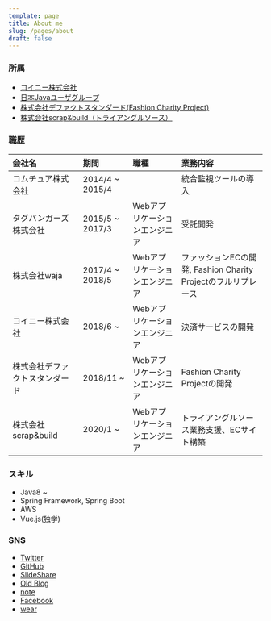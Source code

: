 ```yaml
---
template: page
title: About me
slug: /pages/about
draft: false
---
```

### 所属

* [コイニー株式会社](https://coiney.com/corp/about/)
* [日本Javaユーザグループ](http://www.java-users.jp/)
* [株式会社デファクトスタンダード(Fashion Charity Project)](https://www.waja.co.jp/fcp/)
* [株式会社scrap&build（トライアングルソース）](https://www.triangle-sauce.com/)

### 職歴

|会社名|期間|職種|業務内容|
|:--|:--|:--|:--|
|コムチュア株式会社|2014/4 ~ 2015/4||統合監視ツールの導入|
|タグバンガーズ株式会社|2015/5 ~ 2017/3|Webアプリケーションエンジニア|受託開発|
|株式会社waja|2017/4 ~ 2018/5|Webアプリケーションエンジニア|ファッションECの開発, Fashion Charity Projectのフルリプレース|
|コイニー株式会社|2018/6 ~ |Webアプリケーションエンジニア|決済サービスの開発|
|株式会社デファクトスタンダード|2018/11 ~ |Webアプリケーションエンジニア|Fashion Charity Projectの開発|
|株式会社scrap&build|2020/1 ~ |Webアプリケーションエンジニア|トライアングルソース業務支援、ECサイト構築| 

### スキル

* Java8 ~
* Spring Framework, Spring Boot
* AWS
* Vue.js(独学)

### SNS

* [Twitter](https://twitter.com/b1a9idps)
* [GitHub](https://github.com/b1a9id)
* [SlideShare](https://www.slideshare.net/RyosukeUchitate)
* [Old Blog](https://uchi-fashion.hatenablog.com/)
* [note](https://note.com/b1a9idps)
* [Facebook](https://ja-jp.facebook.com/people/Ryosuke-Uchitate/100004147568068)
* [wear](http://wear.jp/blackid/)

